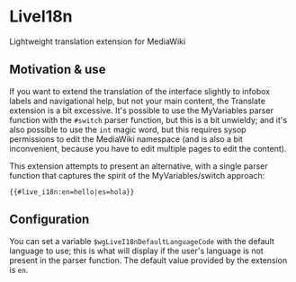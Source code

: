 # LiveI18n
Lightweight translation extension for MediaWiki

## Motivation & use

If you want to extend the translation of the interface slightly to infobox labels and navigational help, but not your main content, the Translate extension is a bit excessive. It's possible to use the MyVariables parser function with the `#switch` parser function, but this is a bit unwieldy; and it's also possible to use the `int` magic word, but this requires sysop permissions to edit the MediaWiki namespace (and is also a bit inconvenient, because you have to edit multiple pages to edit the content).

This extension attempts to present an alternative, with a single parser function that captures the spirit of the MyVariables/switch approach:

```
{{#live_i18n:en=hello|es=hola}}
```

## Configuration
You can set a variable `$wgLiveI18nDefaultLanguageCode` with the default language to use; this is what will display if the user's language is not present in the parser function. The default value provided by the extension is `en`.
